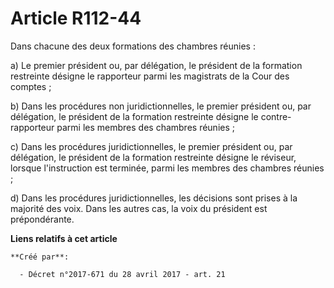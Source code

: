 # Article R112-44

Dans chacune des deux formations des chambres réunies :

a) Le premier président ou, par délégation, le président de la formation restreinte désigne le rapporteur parmi les
magistrats de la Cour des comptes ;

b) Dans les procédures non juridictionnelles, le premier président ou, par délégation, le président de la formation
restreinte désigne le contre-rapporteur parmi les membres des chambres réunies ;

c) Dans les procédures juridictionnelles, le premier président ou, par délégation, le président de la formation restreinte
désigne le réviseur, lorsque l'instruction est terminée, parmi les membres des chambres réunies ;

d) Dans les procédures juridictionnelles, les décisions sont prises à la majorité des voix. Dans les autres cas, la voix du
président est prépondérante.

**Liens relatifs à cet article**

	**Créé par**:

	  - Décret n°2017-671 du 28 avril 2017 - art. 21
